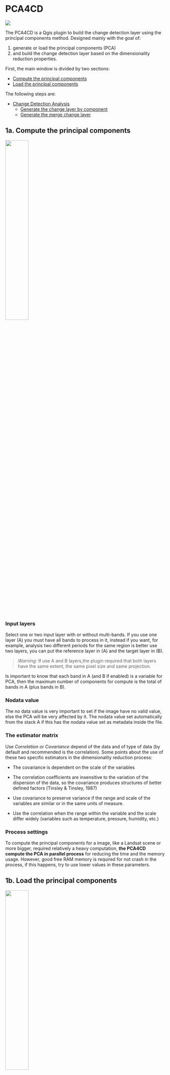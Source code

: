 # PCA4CD

![](img/favicon.png)

The PCA4CD is a Qgis plugin to build the change detection layer using the principal components method. Designed mainly with the goal of:

1. generate or load the principal components (PCA)
2. and build the change detection layer based on the dimensionality reduction properties.

First, the main window is divided by two sections:

* [Compute the principal components](#1a-compute-the-principal-components)
* [Load the principal components](#1b-load-the-principal-components)

The following steps are:

* [Change Detection Analysis](#2-change-detection-analysis)
  * [Generate the change layer by component](#2a-generate-the-change-layer-by-component)
  * [Generate the merge change layer](#2b-generate-the-merge-change-layer)

## 1a. Compute the principal components

<img src="img/1a.png" width="38%">

### Input layers

Select one or two input layer with or without multi-bands. If you use one layer (A) you must have all bands to process in it, instead if you want, for example, analysis two different periods for the same region is better use two layers, you can put the reference layer in (A) and the target layer in (B).

> *Warning:* 
    If use A and B layers,the plugin required that both layers have the same extent, the same pixel size and same projection.

Is important to know that each band in A (and B if enabled) is a variable for PCA, then the maximum number of components for compute is the total of bands in A (plus bands in B).

### Nodata value

The no data value is very important to set if the image have no valid value, else the PCA will be very affected by it. The nodata value set automatically from the stack A if this has the nodata value set as metadata inside the file.

### The estimator matrix

Use _Correlation_ or _Covariance_ depend of the data and of type of data (by default and recommended is the correlation). Some points about the use of these two specific estimators in the dimensionality reduction process:

* The covariance is dependent on the scale of the variables

* The correlation coefficients are insensitive to the variation of the dispersion of the data, so the covariance produces structures of better defined factors (Tinsley & Tinsley, 1987)

* Use covariance to preserve variance if the range and scale of the variables are similar or in the same units of measure.

* Use the correlation when the range within the variable and the scale differ widely (variables such as temperature, pressure, humidity, etc.)

### Process settings

To compute the principal components for a image, like a Landsat scene or more bigger, required relatively a heavy computation, **the PCA4CD compute the PCA in parallel process** for reducing the time and the memory usage. However, good free RAM memory is required for not crash in the process, if this happens, try to use lower values in these parameters.

## 1b. Load the principal components

<img src="img/1b.png" width="38%">

This is for analysis and creates the change layer of the principal components already generated, then you must load the principal components externally, this could have been generated with this plugin or not, but is important that bands are in order respect to the components of PCA.

The no data value is very important to set if the image have no valid value. The nodata value set automatically from the stack A if this has the nodata value set as metadata inside the file.

## 2. Change Detection Analysis

After compute or load the principal components, the plugin open the following change detection analysis dialog:

<img src="img/2a.png" width="90%">

**A. Principal row:** In the center in the first row, the original input layer A (and B) is shown, these could be used as a reference of analysis, however you can change it if you want.

**B. Components rows:** The next rows are for the principal components computed or loaded. The size of the dialog is changed based of the number of principal components.

**C. Save PCA:** (Optional) This button is for save all the principal components generated as bands in one stack.

**D. Generate/Save the Merged Change Layer:** Merge all created and activated change layers of the principal components views (use this as the last step of the process, see below)

### 2a. Generate the change layer by component

Use the principal row (input and auxiliary layers) in the "change detection analysis" dialog to find and choose the better components (one or more) that capture the changes you want.

<img src="img/2b.png" width="30%">

In this example, I picked the component 3 and 8

**E. Enable/disable the change layer:** When the change layer is created this is useful for show/hide the change layer. You must active this for enable the "change detection layer" (F) button.

**F. Change detection layer:** This open the "Component Analysis" dialog for this principal component.

<img src="img/2c.png" width="70%">

With this dialog, you can generate the change detection layer using a range of values (lower and upper). The plugin provides three ways for choosing the correct range of values depends on you looking for.

1. **Using the mouse picker:** Pick the value using the mouse over the image using the _from value_ picker and _to value_ picker mouse tool. The value is fixed using the left mouse button. When the two values are set, click in _Generate_ for compute the change detection layer.

    <img src="img/2d.png" width="60%">

2. **Using AOI picker:** You can use several areas of interest using the AOI picker to capturing the values in the image that represent the change you want of this component. The plugin updates the statistics automatically for the pixels inside the AOIs and computes the minimum and maximum as the range of the change detection layer.

    Tips for the AOI picker: _left mouse button_ for create new point of the AOI, _esc_ or _backspace_ keyboard key for delete the last point, _right mouse button_ for finish the current AOI. The change detection layer is automatically created/updated every new AOI.

    <img src="img/2e.png" width="75%">

3. **Using the histogram:** The histogram is interactive, you can zoom in/out and stretch. The range values is the yellow area, you can change it manually with the mouse, when the yellow area is changed the range values change automatically (and vice versa), then do click in _Generate_ for compute the change detection layer.

    <img src="img/2f.png" width="75%">

### 2b. Generate the merge change layer

When you have generated all change layers by components, you must active/enable the change detection layers (E button) for all layer that you want inside the final change layer.

<img src="img/2g.png" width="70%">

then do click on "Generate/Save the Merged Change Layer" button, this open the merge dialog:

<img src="img/2h.png" width="45%">

Choose the method for merge, select the file for store the final merge layer and do click in Ok button.

<img src="img/2i.png" width="70%">

The merged change layer is saved and loaded for all view in the first row, is loaded (if was activated) in Qgis too. You can adjusted/regenerated it changing the detection layer by components and merge again.

Finally you can close the plugin and continue the analysis and adjustments of the final layer in Qgis.

## About us

PCA4CD was developing, designed and implemented by the Group of Forest and Carbon Monitoring System (SMByC), operated by the Institute of Hydrology, Meteorology and Environmental Studies (IDEAM) - Colombia.

Author and developer: *Xavier Corredor Ll.*  
Theoretical support, tester and product verification: SMByC-PDI group

### Contact

Xavier Corredor Ll.: *xcorredorl (a) ideam.gov.co*  
SMByC: *smbyc (a) ideam.gov.co*

## License

PCA4CD is a free/libre software and is licensed under the GNU General Public License.

